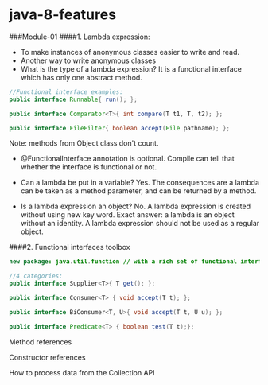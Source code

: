 # java-8-features

###Module-01
####1. Lambda expression: 
* To make instances of anonymous classes easier to write and read.
* Another way to write anonymous classes
* What is the type of a lambda expression? It is a functional interface which has only one abstract method.

```java
//Functional interface examples:
public interface Runnable{ run(); };

public interface Comparator<T>{ int compare(T t1, T, t2); };

public interface FileFilter{ boolean accept(File pathname); };
```
Note: methods from Object class don't count.

* @FunctionalInterface annotation is optional. Compile can tell that whether the interface is functional or not.

* Can a lambda be put in a variable? Yes. The consequences are a lambda can be taken as a method parameter, and can be returned by a method.
* Is a lambda expression an object? No. A lambda expression is created without using new key word. Exact answer: a lambda is an object without an identity. A lambda expression should not be used as a regular object.

####2. Functional interfaces toolbox
```java
new package: java.util.function // with a rich set of functional interfaces

//4 categories:
public interface Supplier<T>{ T get(); };

public interface Consumer<T> { void accept(T t); };

public interface BiConsumer<T, U>{ void accept(T t, U u); };

public interface Predicate<T> { boolean test(T t);};
```

Method references

Constructor references

How to process data from the Collection API

